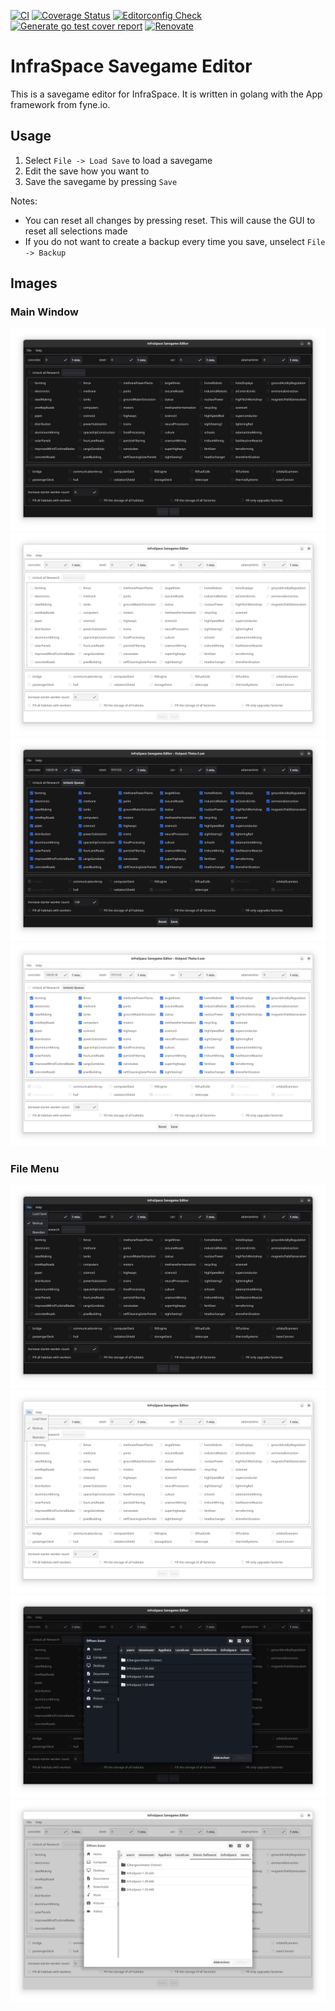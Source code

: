 [![CI](https://github.com/heathcliff26/infraspace-savegame-editor/actions/workflows/ci.yaml/badge.svg?event=push)](https://github.com/heathcliff26/infraspace-savegame-editor/actions/workflows/ci.yaml)
[![Coverage Status](https://coveralls.io/repos/github/heathcliff26/infraspace-savegame-editor/badge.svg)](https://coveralls.io/github/heathcliff26/infraspace-savegame-editor)
[![Editorconfig Check](https://github.com/heathcliff26/infraspace-savegame-editor/actions/workflows/editorconfig-check.yaml/badge.svg?event=push)](https://github.com/heathcliff26/infraspace-savegame-editor/actions/workflows/editorconfig-check.yaml)
[![Generate go test cover report](https://github.com/heathcliff26/infraspace-savegame-editor/actions/workflows/go-testcover-report.yaml/badge.svg)](https://github.com/heathcliff26/infraspace-savegame-editor/actions/workflows/go-testcover-report.yaml)
[![Renovate](https://github.com/heathcliff26/infraspace-savegame-editor/actions/workflows/renovate.yaml/badge.svg)](https://github.com/heathcliff26/infraspace-savegame-editor/actions/workflows/renovate.yaml)

# InfraSpace Savegame Editor

This is a savegame editor for InfraSpace. It is written in golang with the App framework from fyne.io.

## Usage

1. Select `File -> Load Save` to load a savegame
2. Edit the save how you want to
3. Save the savegame by pressing `Save`

Notes:
- You can reset all changes by pressing reset. This will cause the GUI to reset all selections made
- If you do not want to create a backup every time you save, unselect `File -> Backup`

## Images

### Main Window

![](images/dark/MainWindow.png#gh-dark-mode-only)
![](images/light/MainWindow.png#gh-light-mode-only)
![](images/dark/SaveEditing.png#gh-dark-mode-only)
![](images/light/SaveEditing.png#gh-light-mode-only)

### File Menu

![](images/dark/FileMenu.png#gh-dark-mode-only)
![](images/light/FileMenu.png#gh-light-mode-only)
![](images/dark/FileDialog.png#gh-dark-mode-only)
![](images/light/FileDialog.png#gh-light-mode-only)
